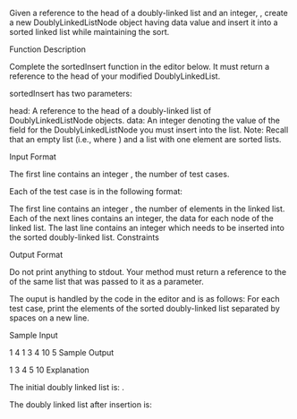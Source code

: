 Given a reference to the head of a doubly-linked list and an integer, , create a new DoublyLinkedListNode object having data value  and insert it into a sorted linked list while maintaining the sort.

Function Description

Complete the sortedInsert function in the editor below. It must return a reference to the head of your modified DoublyLinkedList.

sortedInsert has two parameters:

head: A reference to the head of a doubly-linked list of DoublyLinkedListNode objects.
data: An integer denoting the value of the  field for the DoublyLinkedListNode you must insert into the list.
Note: Recall that an empty list (i.e., where ) and a list with one element are sorted lists.

Input Format

The first line contains an integer , the number of test cases.

Each of the test case is in the following format:

The first line contains an integer , the number of elements in the linked list.
Each of the next  lines contains an integer, the data for each node of the linked list.
The last line contains an integer  which needs to be inserted into the sorted doubly-linked list.
Constraints

Output Format

Do not print anything to stdout. Your method must return a reference to the  of the same list that was passed to it as a parameter.

The ouput is handled by the code in the editor and is as follows:
For each test case, print the elements of the sorted doubly-linked list separated by spaces on a new line.

Sample Input

1
4
1
3
4
10
5
Sample Output

1 3 4 5 10
Explanation

The initial doubly linked list is:  .

The doubly linked list after insertion is: 